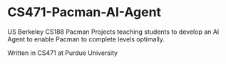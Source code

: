 # CS471-Pacman-AI-Agent
US Berkeley CS188 Pacman Projects teaching students to develop an AI Agent to enable Pacman to complete levels optimally.

Written in CS471 at Purdue University


